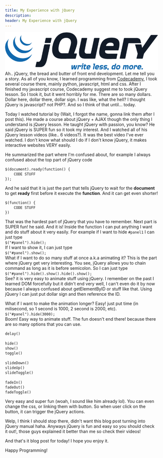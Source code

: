 ```yaml
---
title: My Experience with jQuery
description: 
header: My Experience with jQuery
---
```

![image](/img/jquery.png "jQuery")
Ah.. jQuery, the bread and butter of front end development. Let me tell you a story. As all of you know, I learned programming from [Codecademy](http://codecademy.com/), I took several course there, mainly python, javascript, html and css. After I finished my javascript course, Codecademy suggest me to took jQuery lesson. So I took it, but it went horribly for me. There are so many dollars. Dollar here, dollar there, dollar sign. I was like, what the hell? I thought jQuery is javascript? not PHP?. And so I think of that until... today.

Today I watched tutorial by (Wait, I forgot the name, gonna link them after I post this). He made a course about jQuery + AJAX though the only thing I understand is jQuery lesson. He taught jQuery with passion, you know? He said jQuery is SUPER fun so it took my interest. And I watched all of his jQuery lesson videos (like.. 6 videos?). It was the best video I've ever watched. I don't know what should I do if I don't know jQuery, it makes interactive websites VERY easily.

He summarized the part where I'm confused about, for example I always confused about the top part of jQuery code  
```
$(document).ready(function() {
    CODE STUFF
});
```
And he said that it is just the part that tells jQuery to wait for the **document** to get **ready** first before it execute the **function**. And it can get even shorter!  
```
$(function() {
    CODE STUFF
})
```

That was the hardest part of jQuery that you have to remember. Next part is SUPER fun! he said. And it is! Inside the function I can put anything I want and do stuff about it very easily. For example if I want to hide `#panel1` I can just type  
`$("#panel").hide();`  
If I want to show it, I can just type  
`$("#panel").show();`  
What if I want to do so many stuff at once a.k.a animating it? This is the part where jQuery get very interesting. You see, jQuery allows you to chain command as long as it is before semicolon. So I can just type  
`$("#panel").hide().show().hide().show();`  
See? it is very easy to animate stuff using jQuery. I remember on the past I learned DOM forcefully but it didn't end very well, I can't even do it by now because I always confused about getElementByID or stuff like that. Using jQuery I can just put dollar sign and then reference the ID.

What if I want to make the animation longer? Easy! just put time (in milisecond, so 1 second is 1000, 2 second is 2000, etc).  
`$("#panel").hide(3000);`  
Boom! Easy way to animate stuff. The fun doesn't end there! because there are so many options that you can use.  
```
delay()

hide()
show()
toggle()

slideDown()
slideUp()
slideToggle()

fadeIn()
fadeOut()
fadeToggle()
```

Very easy and super fun (woah, I sound like him already lol). You can even change the css, or linking them with button. So when user click on the button, it can trigger the jQuery actions.

Welp, I think I should stop there, didn't want this blog post turning into jQuery manual haha. Anyways jQuery is fun and easy so you should check it out!, those guys explained it better than me so check their videos!

And that's it blog post for today! I hope you enjoy it.

Happy Programming!